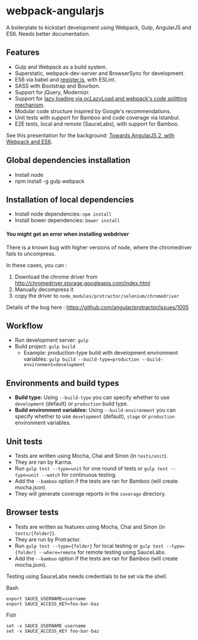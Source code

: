 # webpack-angularjs

A boilerplate to kickstart development using Webpack, Gulp, AngularJS and ES6. Needs better documentation.

Features
---
* Gulp and Webpack as a build system.
* Superstatic, webpack-dev-server and BrowserSync for development.
* ES6 via babel and [register.js](http://www.michaelbromley.co.uk/blog/350/using-es6-classes-in-angularjs-1-x), with ESLint.
* SASS with Bootstrap and Bourbon.
* Support for jQuery, Modernizr.
* Support for [lazy loading via ocLazyLoad and webpack's code splitting mechanism](https://github.com/voidberg/webpack-angularjs-lazyload).
* Modular code structure inspired by Google's recommendations.
* Unit tests with support for Bamboo and code coverage via Istanbul.
* E2E tests, local and remote (SauceLabs), with support for Bamboo.

See this presentation for the background: [Towards AngularJS 2, with Webpack and ES6](http://alexandrubadiu.ro/talks/angular_webpack/#/).

Global dependencies installation
---

* Install node
* npm install -g gulp webpack

Installation of local dependencies
---

* Install node dependencies: ```npm install```
* Install bower dependencies: ```bower install```

#### You might get an error when installing webdriver

There is a known bug with higher versions of node, where the chromedriver fails to uncompress.

In these cases, you can :
1) Download the chrome driver from http://chromedriver.storage.googleapis.com/index.html
2) Manually decompress it
3) copy the driver to `node_modules/protractor/selenium/chromedriver`

Details of the bug here : https://github.com/angular/protractor/issues/1005

Workflow
---

* Run development server: ```gulp```
* Build project: ```gulp build```
  * Example: production-type build with development environment variables: ```gulp build --build-type=production --build-environment=development```

Environments and build types
---
* **Build type:** Using ```--build-type``` you can specify whether to use ```development``` (default) or ```production``` build type.
* **Build environment variables:** Using ```--build-environment``` you can specify whether to use ```development``` (default), ```stage``` or ```production``` environment variables.

Unit tests
---
* Tests are written using Mocha, Chai and Sinon (in ```tests/unit```).
* They are ran by Karma.
* Run ```gulp test --type=unit``` for one round of tests or ```gulp test --type=unit --watch``` for continuous testing.
* Add the ```--bamboo``` option if the tests are ran for Bamboo (will create mocha.json).
* They will generate coverage reports in the ```coverage``` directory.

Browser tests
---
* Tests are written as features using Mocha, Chai and Sinon (in ```tests/{folder}```).
* They are run by Protractor.
* Run ```gulp test --type={folder}``` for local testing or ```gulp test --type={folder} --where=remote``` for remote testing using SauceLabs.
* Add the ```--bamboo``` option if the tests are ran for Bamboo (will create mocha.json).

Testing using SauceLabs needs credentials to be set via the shell.

Bash
```
export SAUCE_USERNAME=username
export SAUCE_ACCESS_KEY=foo-bar-baz
```

Fish
```
set -x SAUCE_USERNAME username
set -x SAUCE_ACCESS_KEY foo-bar-baz
```
